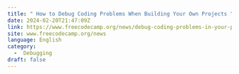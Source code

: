 ```yaml
---
title: " How to Debug Coding Problems When Building Your Own Projects "
date: 2024-02-20T21:47:09Z
link: https://www.freecodecamp.org/news/debug-coding-problems-in-your-projects/?utm_medium=RSS&utm_source=news.12bit.vn
site: www.freecodecamp.org/news
language: English
category:
  -  Debugging 
draft: false
---
```

